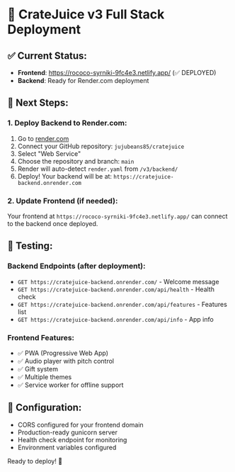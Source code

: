 # 🚀 CrateJuice v3 Full Stack Deployment

## ✅ Current Status:
- **Frontend**: https://rococo-syrniki-9fc4e3.netlify.app/ (✅ DEPLOYED)
- **Backend**: Ready for Render.com deployment

## 🔗 Next Steps:

### 1. Deploy Backend to Render.com:
1. Go to [render.com](https://render.com)
2. Connect your GitHub repository: `jujubeans85/cratejuice`
3. Select "Web Service"
4. Choose the repository and branch: `main`
5. Render will auto-detect `render.yaml` from `/v3/backend/`
6. Deploy! Your backend will be at: `https://cratejuice-backend.onrender.com`

### 2. Update Frontend (if needed):
Your frontend at `https://rococo-syrniki-9fc4e3.netlify.app/` can connect to the backend once deployed.

## 🧪 Testing:

### Backend Endpoints (after deployment):
- `GET https://cratejuice-backend.onrender.com/` - Welcome message
- `GET https://cratejuice-backend.onrender.com/api/health` - Health check
- `GET https://cratejuice-backend.onrender.com/api/features` - Features list
- `GET https://cratejuice-backend.onrender.com/api/info` - App info

### Frontend Features:
- ✅ PWA (Progressive Web App)
- ✅ Audio player with pitch control
- ✅ Gift system
- ✅ Multiple themes
- ✅ Service worker for offline support

## 🔧 Configuration:
- CORS configured for your frontend domain
- Production-ready gunicorn server
- Health check endpoint for monitoring
- Environment variables configured

Ready to deploy! 🎉